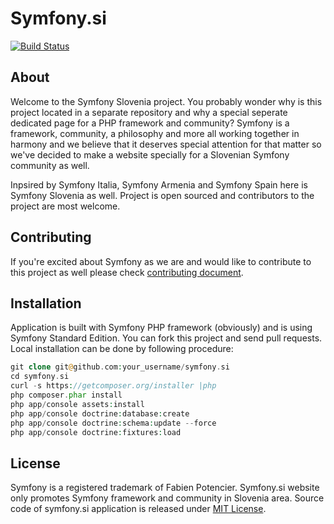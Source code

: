 # Symfony.si

[![Build Status](https://secure.travis-ci.org/paradoxcode/symfony.si.png?branch=master)](http://travis-ci.org/paradoxcode/symfony.si)

## About

Welcome to the Symfony Slovenia project. You probably wonder why is this project located in a separate
repository and why a special seperate dedicated page for a PHP framework and community?
Symfony is a framework, community, a philosophy and more all working together in harmony and we believe
that it deserves special attention for that matter so we've decided to make a website specially for a
Slovenian Symfony community as well.

Inpsired by Symfony Italia, Symfony Armenia and Symfony Spain here is Symfony Slovenia as well. Project
is open sourced and contributors to the project are most welcome.


## Contributing

If you're excited about Symfony as we are and would like to contribute to this project as well please check
[contributing document](CONTRIBUTING.md).


## Installation

Application is built with Symfony PHP framework (obviously) and is using Symfony Standard Edition.
You can fork this project and send pull requests. Local installation can be done by following procedure:

```php
git clone git@github.com:your_username/symfony.si
cd symfony.si
curl -s https://getcomposer.org/installer |php
php composer.phar install
php app/console assets:install
php app/console doctrine:database:create
php app/console doctrine:schema:update --force
php app/console doctrine:fixtures:load
```

## License

Symfony is a registered trademark of Fabien Potencier. Symfony.si website only promotes Symfony framework and community
in Slovenia area. Source code of symfony.si application is released under [MIT License](LICENSE).
